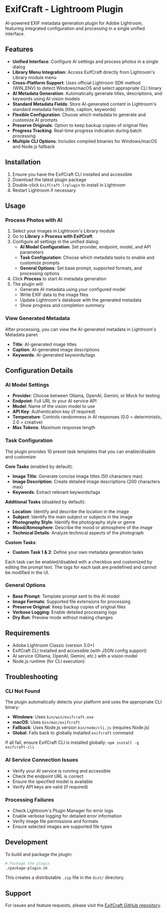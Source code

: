 # ExifCraft - Lightroom Plugin

AI-powered EXIF metadata generation plugin for Adobe Lightroom, featuring integrated configuration and processing in a single unified interface.

## Features

- **Unified Interface**: Configure AI settings and process photos in a single dialog
- **Library Menu Integration**: Access ExifCraft directly from Lightroom's Library module menu
- **Cross-Platform Support**: Uses official Lightroom SDK method (WIN_ENV) to detect Windows/macOS and select appropriate CLI binary
- **AI Metadata Generation**: Automatically generate titles, descriptions, and keywords using AI vision models
- **Standard Metadata Fields**: Store AI-generated content in Lightroom's standard metadata fields (title, caption, keywords)
- **Flexible Configuration**: Choose which metadata to generate and customize AI prompts
- **Preserve Originals**: Option to keep backup copies of original files
- **Progress Tracking**: Real-time progress indication during batch processing
- **Multiple CLI Options**: Includes compiled binaries for Windows/macOS and Node.js fallback

## Installation

1. Ensure you have the ExifCraft CLI installed and accessible
2. Download the latest plugin package
3. Double-click `ExifCraft.lrplugin` to install in Lightroom
4. Restart Lightroom if necessary

## Usage

### Process Photos with AI

1. Select your images in Lightroom's Library module
2. Go to **Library > Process with ExifCraft**
3. Configure all settings in the unified dialog:
   - **AI Model Configuration**: Set provider, endpoint, model, and API parameters
   - **Task Configuration**: Choose which metadata tasks to enable and customize prompts
   - **General Options**: Set base prompt, supported formats, and processing options
4. Click **Process** to start AI metadata generation
5. The plugin will:
   - Generate AI metadata using your configured model
   - Write EXIF data to the image files
   - Update Lightroom's database with the generated metadata
   - Show progress and completion summary

### View Generated Metadata

After processing, you can view the AI-generated metadata in Lightroom's Metadata panel:
- **Title**: AI-generated image titles
- **Caption**: AI-generated image descriptions
- **Keywords**: AI-generated keywords/tags

## Configuration Details

### AI Model Settings
- **Provider**: Choose between Ollama, OpenAI, Gemini, or Mock for testing
- **Endpoint**: Full URL to your AI service API
- **Model**: Name of the vision model to use
- **API Key**: Authentication key (if required)
- **Temperature**: Controls randomness in AI responses (0.0 = deterministic, 2.0 = creative)
- **Max Tokens**: Maximum response length

### Task Configuration
The plugin provides 10 preset task templates that you can enable/disable and customize:

**Core Tasks** (enabled by default):
- **Image Title**: Generate concise image titles (50 characters max)
- **Image Description**: Create detailed image descriptions (200 characters max)  
- **Keywords**: Extract relevant keywords/tags

**Additional Tasks** (disabled by default):
- **Location**: Identify and describe the location in the image
- **Subject**: Identify the main subject or subjects in the image
- **Photography Style**: Identify the photography style or genre
- **Mood/Atmosphere**: Describe the mood or atmosphere of the image
- **Technical Details**: Analyze technical aspects of the photograph

**Custom Tasks**:
- **Custom Task 1 & 2**: Define your own metadata generation tasks

Each task can be enabled/disabled with a checkbox and customized by editing the prompt text. The tags for each task are predefined and cannot be modified in the UI.

### General Options
- **Base Prompt**: Template prompt sent to the AI model
- **Image Formats**: Supported file extensions for processing
- **Preserve Original**: Keep backup copies of original files
- **Verbose Logging**: Enable detailed processing logs
- **Dry Run**: Preview mode without making changes

## Requirements

- Adobe Lightroom Classic (version 3.0+)
- ExifCraft CLI installed and accessible (with JSON config support)
- AI service (Ollama, OpenAI, Gemini, etc.) with a vision model
- Node.js runtime (for CLI execution)

## Troubleshooting

### CLI Not Found
The plugin automatically detects your platform and uses the appropriate CLI binary:
- **Windows**: Uses `bin/win/exifcraft.exe`
- **macOS**: Uses `bin/mac/exifcraft`  
- **Fallback**: Uses Node.js version `bin/node/cli.js` (requires Node.js)
- **Global**: Falls back to globally installed `exifcraft` command

If all fail, ensure ExifCraft CLI is installed globally: `npm install -g exifcraft-cli`

### AI Service Connection Issues
- Verify your AI service is running and accessible
- Check the endpoint URL is correct
- Ensure the specified model is available
- Verify API keys are valid (if required)

### Processing Failures
- Check Lightroom's Plugin Manager for error logs
- Enable verbose logging for detailed error information
- Verify image file permissions and formats
- Ensure selected images are supported file types

## Development

To build and package the plugin:

```bash
# Package the plugin
./package-plugin.sh
```

This creates a distributable `.zip` file in the `dist/` directory.

## Support

For issues and feature requests, please visit the [ExifCraft GitHub repository](https://github.com/yourusername/exifcraft).
